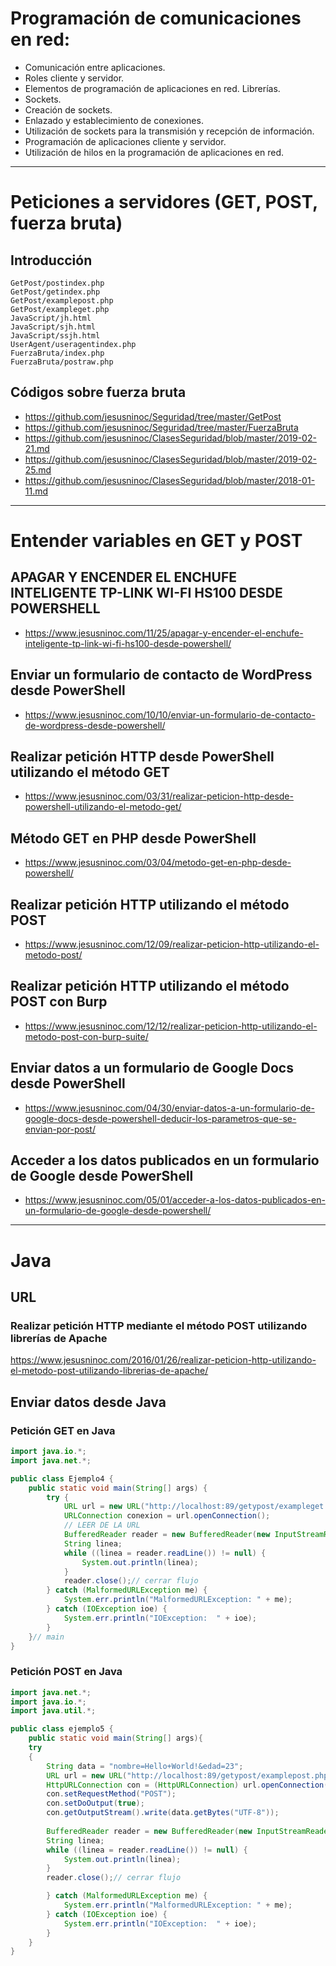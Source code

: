 # Programación de comunicaciones en red:
 -	Comunicación entre aplicaciones.
 -	Roles cliente y servidor.
 -	Elementos de programación de aplicaciones en red. Librerías.
 -	Sockets.
 -	Creación de sockets.
 -	Enlazado y establecimiento de conexiones.
 -	Utilización de sockets para la transmisión y recepción de información.
 -	Programación de aplicaciones cliente y servidor.
 -	Utilización de hilos en la programación de aplicaciones en red.

-------------------------

# Peticiones a servidores (GET, POST, fuerza bruta)

## Introducción
```
GetPost/postindex.php
GetPost/getindex.php
GetPost/examplepost.php
GetPost/exampleget.php
JavaScript/jh.html
JavaScript/sjh.html
JavaScript/ssjh.html
UserAgent/useragentindex.php
FuerzaBruta/index.php
FuerzaBruta/postraw.php
```

## Códigos sobre fuerza bruta
* https://github.com/jesusninoc/Seguridad/tree/master/GetPost
* https://github.com/jesusninoc/Seguridad/tree/master/FuerzaBruta
* https://github.com/jesusninoc/ClasesSeguridad/blob/master/2019-02-21.md
* https://github.com/jesusninoc/ClasesSeguridad/blob/master/2019-02-25.md
* https://github.com/jesusninoc/ClasesSeguridad/blob/master/2018-01-11.md

-------------------------

# Entender variables en GET y POST

## APAGAR Y ENCENDER EL ENCHUFE INTELIGENTE TP-LINK WI-FI HS100 DESDE POWERSHELL
* https://www.jesusninoc.com/11/25/apagar-y-encender-el-enchufe-inteligente-tp-link-wi-fi-hs100-desde-powershell/

## Enviar un formulario de contacto de WordPress desde PowerShell
* https://www.jesusninoc.com/10/10/enviar-un-formulario-de-contacto-de-wordpress-desde-powershell/

## Realizar petición HTTP desde PowerShell utilizando el método GET
* https://www.jesusninoc.com/03/31/realizar-peticion-http-desde-powershell-utilizando-el-metodo-get/

## Método GET en PHP desde PowerShell
* https://www.jesusninoc.com/03/04/metodo-get-en-php-desde-powershell/

## Realizar petición HTTP utilizando el método POST
* https://www.jesusninoc.com/12/09/realizar-peticion-http-utilizando-el-metodo-post/

## Realizar petición HTTP utilizando el método POST con Burp
* https://www.jesusninoc.com/12/12/realizar-peticion-http-utilizando-el-metodo-post-con-burp-suite/

## Enviar datos a un formulario de Google Docs desde PowerShell
* https://www.jesusninoc.com/04/30/enviar-datos-a-un-formulario-de-google-docs-desde-powershell-deducir-los-parametros-que-se-envian-por-post/

## Acceder a los datos publicados en un formulario de Google desde PowerShell
* https://www.jesusninoc.com/05/01/acceder-a-los-datos-publicados-en-un-formulario-de-google-desde-powershell/


-------------------------

# Java

## URL

### Realizar petición HTTP mediante el método POST utilizando librerías de Apache
https://www.jesusninoc.com/2016/01/26/realizar-peticion-http-utilizando-el-metodo-post-utilizando-librerias-de-apache/

## Enviar datos desde Java

### Petición GET en Java
```Java
import java.io.*;
import java.net.*;

public class Ejemplo4 {
	public static void main(String[] args) {
		try {
			URL url = new URL("http://localhost:89/getypost/exampleget.php?nombre=Hello+World!&edad=23");
			URLConnection conexion = url.openConnection();
			// LEER DE LA URL
			BufferedReader reader = new BufferedReader(new InputStreamReader(conexion.getInputStream()));
			String linea;
			while ((linea = reader.readLine()) != null) {
				System.out.println(linea);
			}
			reader.close();// cerrar flujo
		} catch (MalformedURLException me) {
			System.err.println("MalformedURLException: " + me);
		} catch (IOException ioe) {
			System.err.println("IOException:  " + ioe);
		}
	}// main
}
```

### Petición POST en Java
```Java
import java.net.*;
import java.io.*;
import java.util.*;

public class ejemplo5 {
	public static void main(String[] args){
	try
	{
		String data = "nombre=Hello+World!&edad=23";
		URL url = new URL("http://localhost:89/getypost/examplepost.php");
		HttpURLConnection con = (HttpURLConnection) url.openConnection();
		con.setRequestMethod("POST");
		con.setDoOutput(true);
		con.getOutputStream().write(data.getBytes("UTF-8"));
		
		BufferedReader reader = new BufferedReader(new InputStreamReader(con.getInputStream()));
		String linea;
		while ((linea = reader.readLine()) != null) {
			System.out.println(linea);
		}
		reader.close();// cerrar flujo

		} catch (MalformedURLException me) {
			System.err.println("MalformedURLException: " + me);
		} catch (IOException ioe) {
			System.err.println("IOException:  " + ioe);
		}
	}
}
```
